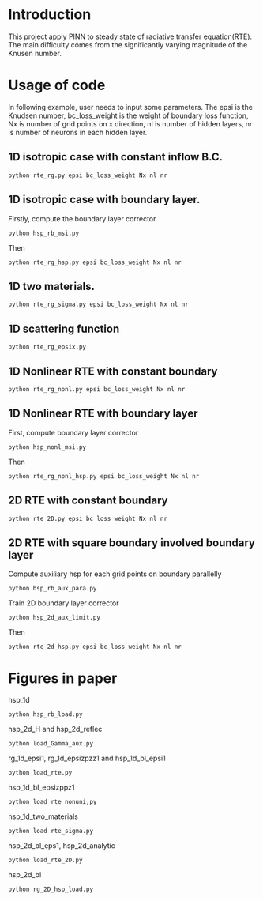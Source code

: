 # Introduction
This project apply PINN to steady state of radiative transfer equation(RTE). The main difficulty comes from
the significantly varying magnitude of the Knusen number. 


# Usage of code
In following example, user needs to input some parameters. The epsi is the Knudsen number, bc_loss_weight is the weight of boundary loss
function, Nx is number of grid points on x direction, nl is number of hidden layers, nr is number of neurons in each hidden layer.
## 1D isotropic case with constant inflow B.C.
```
python rte_rg.py epsi bc_loss_weight Nx nl nr
```
## 1D isotropic case with boundary layer.
Firstly, compute the boundary layer corrector
```
python hsp_rb_msi.py
```
Then 
```
python rte_rg_hsp.py epsi bc_loss_weight Nx nl nr
```
## 1D two materials.
```
python rte_rg_sigma.py epsi bc_loss_weight Nx nl nr
```
## 1D scattering function
```
python rte_rg_epsix.py
```
## 1D Nonlinear RTE with constant boundary
```
python rte_rg_nonl.py epsi bc_loss_weight Nx nl nr
```
## 1D Nonlinear RTE with boundary layer
First, compute boundary layer corrector
```
python hsp_nonl_msi.py
```
Then 
```
python rte_rg_nonl_hsp.py epsi bc_loss_weight Nx nl nr
```
## 2D RTE with constant boundary
```
python rte_2D.py epsi bc_loss_weight Nx nl nr
```
## 2D RTE with square boundary involved boundary layer
Compute auxiliary hsp for each grid points on boundary parallelly
```
python hsp_rb_aux_para.py
```
Train 2D boundary layer corrector
```
python hsp_2d_aux_limit.py
```
Then
```
python rte_2d_hsp.py epsi bc_loss_weight Nx nl nr
```
# Figures in paper
hsp_1d
```
python hsp_rb_load.py
```
hsp_2d_H and hsp_2d_reflec
```
python load_Gamma_aux.py
```
rg_1d_epsi1, rg_1d_epsizpzz1 and hsp_1d_bl_epsi1
```
python load_rte.py
```
hsp_1d_bl_epsizppz1
```
python load_rte_nonuni,py
```
hsp_1d_two_materials
```
python load rte_sigma.py
```
hsp_2d_bl_eps1, hsp_2d_analytic
```
python load_rte_2D.py
```
hsp_2d_bl
```
python rg_2D_hsp_load.py
```
